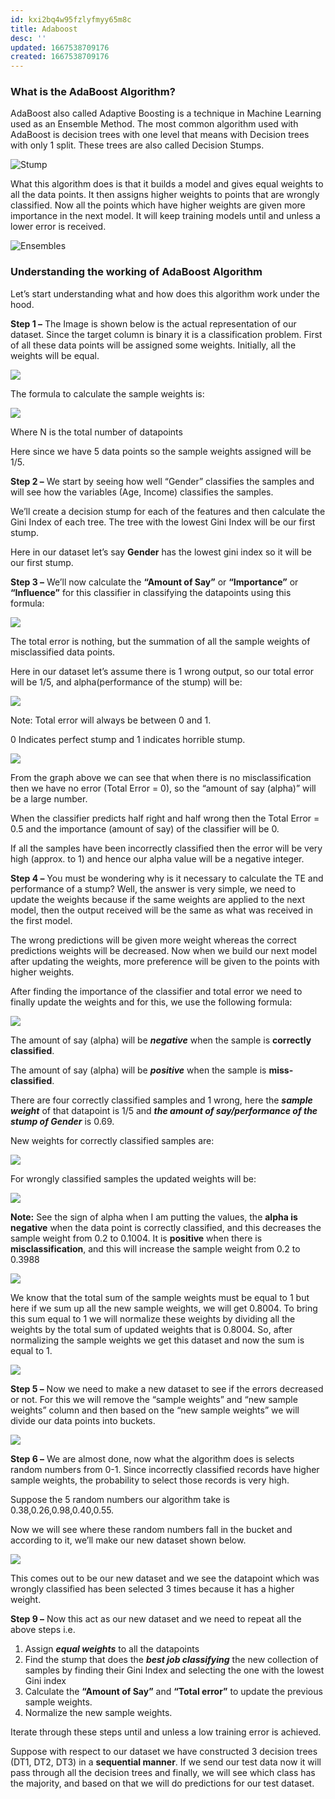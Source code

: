 ```yaml
---
id: kxi2bq4w95fzlyfmyy65m8c
title: Adaboost
desc: ''
updated: 1667538709176
created: 1667538709176
---
```



### What is the AdaBoost Algorithm?
AdaBoost also called Adaptive Boosting is a technique in Machine Learning used as an Ensemble Method. The most common algorithm used with AdaBoost is decision trees with one level that means with Decision trees with only 1 split. These trees are also called Decision Stumps.


![Stump](assets/images/data-science-algos/supervised/ensembled/adaboost/2022-11-04-10-42-16.png)


What this algorithm does is that it builds a model and gives equal weights to all the data points. It then assigns higher weights to points that are wrongly classified. Now all the points which have higher weights are given more importance in the next model. It will keep training models until and unless a lower error is received.

![Ensembles](assets/images/data-science-algos/supervised/ensembled/adaboost/2022-11-04-10-43-39.png)

### Understanding the working of AdaBoost Algorithm
Let’s start understanding what and how does this algorithm work under the hood.

**Step 1 –** The Image is shown below is the actual representation of our dataset. Since the target column is binary it is a classification problem. First of all these data points will be assigned some weights. Initially, all the weights will be equal.


![](assets/images/data-science-algos/supervised/ensembled/adaboost/2022-11-04-10-51-33.png)

The formula to calculate the sample weights is:

![](assets/images/data-science-algos/supervised/ensembled/adaboost/2022-11-04-10-52-17.png)

Where N is the total number of datapoints

Here since we have 5 data points so the sample weights assigned will be 1/5.

**Step 2 –** We start by seeing how well “Gender” classifies the samples and will see how the variables (Age, Income) classifies the samples.

We’ll create a decision stump for each of the features and then calculate the Gini Index of each tree. The tree with the lowest Gini Index will be our first stump.

Here in our dataset let’s say **Gender** has the lowest gini index so it will be our first stump.

**Step 3 –** We’ll now calculate the **“Amount of Say”** or **“Importance”** or **“Influence”** for this classifier in classifying the datapoints using this formula:

![](assets/images/data-science-algos/supervised/ensembled/adaboost/2022-11-04-10-53-43.png)


The total error is nothing, but the summation of all the sample weights of misclassified data points.

Here in our dataset let’s assume there is 1 wrong output, so our total error will be 1/5, and alpha(performance of the stump) will be:


![](assets/images/data-science-algos/supervised/ensembled/adaboost/2022-11-04-11-00-23.png)

Note: Total error will always be between 0 and 1.

0 Indicates perfect stump and 1 indicates horrible stump.

![](assets/images/data-science-algos/supervised/ensembled/adaboost/2022-11-04-11-01-06.png)

From the graph above we can see that when there is no misclassification then we have no error (Total Error = 0), so the “amount of say (alpha)” will be a large number.

When the classifier predicts half right and half wrong then the Total Error = 0.5 and the importance (amount of say) of the classifier will be 0.

If all the samples have been incorrectly classified then the error will be very high (approx. to 1) and hence our alpha value will be a negative integer.

**Step 4 –** You must be wondering why is it necessary to calculate the TE and performance of a stump? Well, the answer is very simple, we need to update the weights because if the same weights are applied to the next model, then the output received will be the same as what was received in the first model.

The wrong predictions will be given more weight whereas the correct predictions weights will be decreased. Now when we build our next model after updating the weights, more preference will be given to the points with higher weights.

After finding the importance of the classifier and total error we need to finally update the weights and for this, we use the following formula:

![](assets/images/data-science-algos/supervised/ensembled/adaboost/2022-11-04-11-13-58.png)


The amount of say (alpha) will be __*negative*__ when the sample is **correctly classified**.

The amount of say (alpha) will be **_positive_** when the sample is **miss-classified**.

There are four correctly classified samples and 1 wrong, here the **_sample weight_** of that datapoint is 1/5 and **_the amount of say/performance of the stump of Gender_** is 0.69.

New weights for correctly classified samples are:

![](assets/images/data-science-algos/supervised/ensembled/adaboost/2022-11-04-11-16-15.png)


For wrongly classified samples the updated weights will be:

![](assets/images/data-science-algos/supervised/ensembled/adaboost/2022-11-04-11-17-24.png)

**Note:** See the sign of alpha when I am putting the values, the **alpha is negative** when the data point is correctly classified, and this decreases the sample weight from 0.2 to 0.1004. It is **positive** when there is **misclassification**, and this will increase the sample weight from 0.2 to 0.3988

![](assets/images/data-science-algos/supervised/ensembled/adaboost/2022-11-04-11-19-30.png)


We know that the total sum of the sample weights must be equal to 1 but here if we sum up all the new sample weights, we will get 0.8004. To bring this sum equal to 1 we will normalize these weights by dividing all the weights by the total sum of updated weights that is 0.8004. So, after normalizing the sample weights we get this dataset and now the sum is equal to 1.

![](assets/images/data-science-algos/supervised/ensembled/adaboost/2022-11-04-11-20-18.png)

**Step 5 –** Now we need to make a new dataset to see if the errors decreased or not. For this we will remove the “sample weights” and “new sample weights” column and then based on the “new sample weights” we will divide our data points into buckets.

![](assets/images/data-science-algos/supervised/ensembled/adaboost/2022-11-04-11-21-14.png)


**Step 6 –** We are almost done, now what the algorithm does is selects random numbers from 0-1. Since incorrectly classified records have higher sample weights, the probability to select those records is very high.

Suppose the 5 random numbers our algorithm take is 0.38,0.26,0.98,0.40,0.55.

Now we will see where these random numbers fall in the bucket and according to it, we’ll make our new dataset shown below.

![](assets/images/data-science-algos/supervised/ensembled/adaboost/2022-11-04-11-22-14.png)


This comes out to be our new dataset and we see the datapoint which was wrongly classified has been selected 3 times because it has a higher weight.

**Step 9 –** Now this act as our new dataset and we need to repeat all the above steps i.e.

1. Assign **_equal weights_** to all the datapoints
2. Find the stump that does the **_best job classifying_** the new collection of samples by finding their Gini Index and selecting the one with the lowest Gini index
3. Calculate the **“Amount of Say”** and **“Total error”** to update the previous sample weights.
4. Normalize the new sample weights.

Iterate through these steps until and unless a low training error is achieved.

Suppose with respect to our dataset we have constructed 3 decision trees (DT1, DT2, DT3) in a **sequential manner**. If we send our test data now it will pass through all the decision trees and finally, we will see which class has the majority, and based on that we will do predictions
for our test dataset.